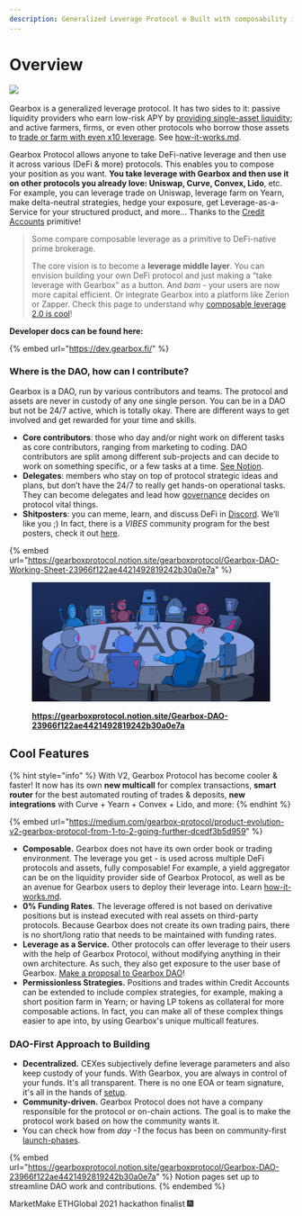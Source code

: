 ```yaml
---
description: Generalized Leverage Protocol ⚙ Built with composability in mind <3
---
```


# Overview&#x20;

![](.gitbook/assets/IMG\_7234.PNG)

Gearbox is a generalized leverage protocol. It has two sides to it: passive liquidity providers who earn low-risk APY by [providing single-asset liquidity](liquidity-providers/manage-liquidity.md); and active farmers, firms, or even other protocols who borrow those assets to [trade or farm with even x10 leverage](overview/credit-account/). See [how-it-works.md](overview/how-it-works.md "mention").

Gearbox Protocol allows anyone to take DeFi-native leverage and then use it across various (DeFi & more) protocols. This enables you to compose your position as you want. **You take leverage with Gearbox and then use it on other protocols you already love: Uniswap, Curve, Convex, Lido**, etc. For example, you can leverage trade on Uniswap, leverage farm on Yearn, make delta-neutral strategies, hedge your exposure, get Leverage-as-a-Service for your structured product, and more... Thanks to the [Credit Accounts](overview/credit-account/) primitive!

> Some compare composable leverage as a primitive to DeFi-native prime brokerage.
>
> The core vision is to become a **leverage middle layer**. You can envision building your own DeFi protocol and just making a “take leverage with Gearbox” as a button. And _bam_ - your users are now more capital efficient. Or integrate Gearbox into a platform like Zerion or Zapper. Check this page to understand why [composable leverage 2.0 is cool](leverage-2.0-is-composable.md)!

**Developer docs can be found here:**

{% embed url="https://dev.gearbox.fi/" %}

### **Where is the DAO, how can I contribute?**

Gearbox is a DAO, run by various contributors and teams. The protocol and assets are never in custody of any one single person. You can be in a DAO but not be 24/7 active, which is totally okay. There are different ways to get involved and get rewarded for your time and skills.&#x20;

* **Core contributors**: those who day and/or night work on different tasks as core contributors, ranging from marketing to coding. DAO contributors are split among different sub-projects and can decide to work on something specific, or a few tasks at a time. [See Notion](https://gearboxprotocol.notion.site/Gearbox-DAO-23966f122ae4421492819242b30a0e7a).&#x20;
* **Delegates**: members who stay on top of protocol strategic ideas and plans, but don’t have the 24/7 to really get hands-on operational tasks. They can become delegates and lead how [governance](governance/setup/) decides on protocol vital things.&#x20;
* **Shitposters**: you can meme, learn, and discuss DeFi in [Discord](https://discord.com/invite/gearbox). We’ll like you ;) In fact, there is a _VIBES_ community program for the best posters, check it out [here](https://medium.com/gearbox-protocol/vibes-community-program-is-starting-welcome-to-the-1st-stage-e64a03f4c025).

{% embed url="https://gearboxprotocol.notion.site/gearboxprotocol/Gearbox-DAO-Working-Sheet-23966f122ae4421492819242b30a0e7a" %}

<figure><img src=".gitbook/assets/IMG_0418.png" alt=""><figcaption><p><strong></strong><a href="https://gearboxprotocol.notion.site/Gearbox-DAO-23966f122ae4421492819242b30a0e7a"><strong>https://gearboxprotocol.notion.site/Gearbox-DAO-23966f122ae4421492819242b30a0e7a</strong></a><strong></strong></p></figcaption></figure>

## **Cool Features**

{% hint style="info" %}
With V2, Gearbox Protocol has become cooler & faster! It now has its own **new multicall** for complex transactions, **smart router** for the best automated routing of trades & deposits, **new integrations** with Curve + Yearn + Convex + Lido, and more:
{% endhint %}

{% embed url="https://medium.com/gearbox-protocol/product-evolution-v2-gearbox-protocol-from-1-to-2-going-further-dcedf3b5d959" %}

* **Composable.** Gearbox does not have its own order book or trading environment. The leverage you get - is used across multiple DeFi protocols and assets, fully composable! For example, a yield aggregator can be on the liquidity provider side of Gearbox Protocol, as well as be an avenue for Gearbox users to deploy their leverage into. Learn [how-it-works.md](overview/how-it-works.md "mention").
* **0% Funding Rates**. The leverage offered is not based on derivative positions but is instead executed with real assets on third-party protocols. Because Gearbox does not create its own trading pairs, there is no short/long ratio that needs to be maintained with funding rates.&#x20;
* **Leverage as a Service.** Other protocols can offer leverage to their users with the help of Gearbox Protocol, without modifying anything in their own architecture. As such, they also get exposure to the user base of Gearbox. [Make a proposal to Gearbox DAO](https://gov.gearbox.fi/t/template-proposal-for-managing-gearbox-protocol-parameters/100)!
* **Permissionless Strategies.** Positions and trades within Credit Accounts can be extended to include complex strategies, for example, making a short position farm in Yearn; or having LP tokens as collateral for more composable actions. In fact, you can make all of these complex things easier to ape into, by using Gearbox's unique multicall features.

### DAO-First Approach to Building

* **Decentralized.** CEXes subjectively define leverage parameters and also keep custody of your funds. With Gearbox, you are always in control of your funds. It's all transparent. There is no one EOA or team signature, it's all in the hands of [setup](governance/setup/ "mention").
* **Community-driven.** Gearbox Protocol does not have a company responsible for the protocol or on-chain actions. The goal is to make the protocol work based on how the community wants it.&#x20;
* You can check how from _day -1_ the focus has been on community-first [launch-phases](overview/launch-phases/ "mention").

{% embed url="https://gearboxprotocol.notion.site/gearboxprotocol/Gearbox-DAO-23966f122ae4421492819242b30a0e7a" %}
Notion pages set up to streamline DAO work and contributions.
{% endembed %}

MarketMake ETHGlobal 2021 hackathon finalist 🎆
